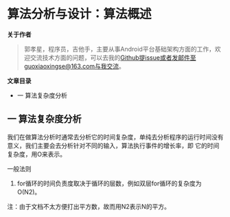 # 算法分析与设计：算法概述

**关于作者**

>郭孝星，程序员，吉他手，主要从事Android平台基础架构方面的工作，欢迎交流技术方面的问题，可以去我的[Github](https://github.com/guoxiaoxing)提issue或者发邮件至guoxiaoxingse@163.com与我交流。

**文章目录**

- 一 算法复杂度分析

## 一 算法复杂度分析

我们在做算法分析时通常去分析它的时间复杂度，单纯去分析程序的运行时间没有意义，我们主要会去分析针对不同的输入，算法执行事件的增长率，即
它的时间复杂度，用O来表示。

一般法则

1. for循环的时间负责度取决于循环的层数，例如双层for循环的复杂度为O(N2)。

注：由于文档不太方便打出平方数，故而用N2表示N的平方。

